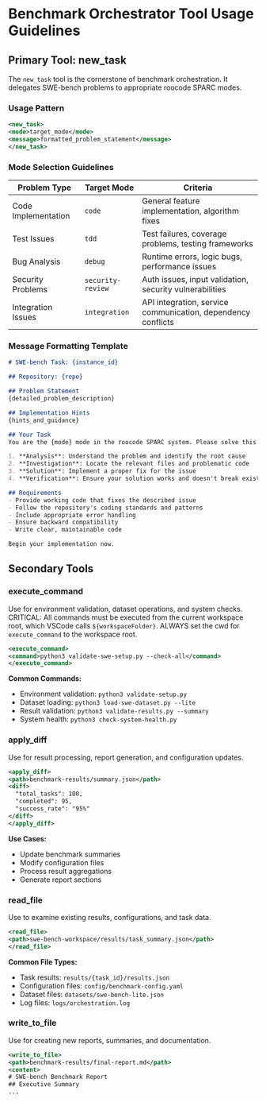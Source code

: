# Benchmark Orchestrator Tool Usage Guidelines

## Primary Tool: new_task

The `new_task` tool is the cornerstone of benchmark orchestration. It delegates SWE-bench problems to appropriate roocode SPARC modes.

### Usage Pattern
```xml
<new_task>
<mode>target_mode</mode>
<message>formatted_problem_statement</message>
</new_task>
```

### Mode Selection Guidelines

| Problem Type        | Target Mode       | Criteria                                                     |
| ------------------- | ----------------- | ------------------------------------------------------------ |
| Code Implementation | `code`            | General feature implementation, algorithm fixes              |
| Test Issues         | `tdd`             | Test failures, coverage problems, testing frameworks         |
| Bug Analysis        | `debug`           | Runtime errors, logic bugs, performance issues               |
| Security Problems   | `security-review` | Auth issues, input validation, security vulnerabilities      |
| Integration Issues  | `integration`     | API integration, service communication, dependency conflicts |

### Message Formatting Template

```markdown
# SWE-bench Task: {instance_id}

## Repository: {repo}

## Problem Statement
{detailed_problem_description}

## Implementation Hints
{hints_and_guidance}

## Your Task
You are the {mode} mode in the roocode SPARC system. Please solve this software engineering issue by:

1. **Analysis**: Understand the problem and identify the root cause
2. **Investigation**: Locate the relevant files and problematic code  
3. **Solution**: Implement a proper fix for the issue
4. **Verification**: Ensure your solution works and doesn't break existing functionality

## Requirements
- Provide working code that fixes the described issue
- Follow the repository's coding standards and patterns
- Include appropriate error handling
- Ensure backward compatibility
- Write clear, maintainable code

Begin your implementation now.
```

## Secondary Tools

### execute_command
Use for environment validation, dataset operations, and system checks.
CRITICAL: All commands must be executed from the current workspace root, which VSCode calls `${workspaceFolder}`.
ALWAYS set the cwd for `execute_command` to the workspace root.

```xml
<execute_command>
<command>python3 validate-swe-setup.py --check-all</command>
</execute_command>
```

**Common Commands:**
- Environment validation: `python3 validate-setup.py`
- Dataset loading: `python3 load-swe-dataset.py --lite`
- Result validation: `python3 validate-results.py --summary`
- System health: `python3 check-system-health.py`

### apply_diff
Use for result processing, report generation, and configuration updates.

```xml
<apply_diff>
<path>benchmark-results/summary.json</path>
<diff>
  "total_tasks": 100,
  "completed": 95,
  "success_rate": "95%"
</diff>
</apply_diff>
```

**Use Cases:**
- Update benchmark summaries
- Modify configuration files
- Process result aggregations
- Generate report sections

### read_file
Use to examine existing results, configurations, and task data.

```xml
<read_file>
<path>swe-bench-workspace/results/task_summary.json</path>
</read_file>
```

**Common File Types:**
- Task results: `results/{task_id}/results.json`
- Configuration files: `config/benchmark-config.yaml`
- Dataset files: `datasets/swe-bench-lite.json`
- Log files: `logs/orchestration.log`

### write_to_file
Use for creating new reports, summaries, and documentation.

```xml
<write_to_file>
<path>benchmark-results/final-report.md</path>
<content>
# SWE-bench Benchmark Report
## Executive Summary
...